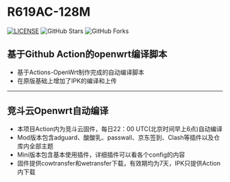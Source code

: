 # R619AC-128M

[![LICENSE](https://img.shields.io/github/license/mashape/apistatus.svg?style=flat-square&label=LICENSE)](https://github.com/Whitestorys/Actions-OpenWrt/blob/master/LICENSE)
![GitHub Stars](https://img.shields.io/github/stars/Whitestorys/Actions-OpenWrt.svg?style=flat-square&label=Stars&logo=github)
![GitHub Forks](https://img.shields.io/github/forks/Whitestorys/Actions-OpenWrt.svg?style=flat-square&label=Forks&logo=github)

## 基于Github Action的openwrt编译脚本
- 基于Actions-OpenWrt制作完成的自动编译脚本
- 在原版基础上增加了IPK的编译和上传
---
## 竞斗云Openwrt自动编译
- 本项目Action内为竞斗云固件，每日22：00 UTC(北京时间早上6点)自动编译
- Mod版本包含adguard、酸酸乳、passwall、京东签到、Clash等插件以及仓库内全部主题
- Mini版本包含基本使用插件，详细插件可以看各个config的内容
- 固件提供cowtransfer和wetransfer下载，有效期均为7天，IPK只提供Action内下载
